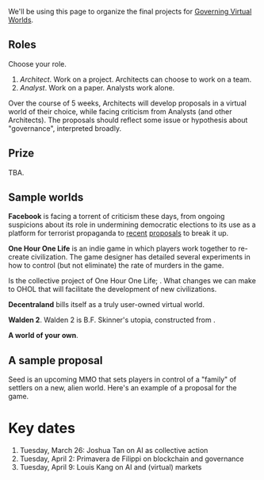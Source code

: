 We'll be using this page to organize the final projects for [Governing Virtual Worlds](https://hls.harvard.edu/academics/curriculum/catalog/default.aspx?o=72386).

## Roles

Choose your role.

1. *Architect*. Work on a project. Architects can choose to work on a team.
2. *Analyst*. Work on a paper. Analysts work alone.

Over the course of 5 weeks, Architects will develop proposals in a virtual world of their choice, while facing criticism from Analysts (and other Architects). The proposals should reflect some issue or hypothesis about "governance", interpreted broadly.

## Prize

TBA.

## Sample worlds

**Facebook** is facing a torrent of criticism these days, from ongoing suspicions about its role in undermining democratic elections to its use as a platform for terrorist propaganda to [recent](https://medium.com/@teamwarren/heres-how-we-can-break-up-big-tech-9ad9e0da324c) [proposals](https://www.nytimes.com/2019/03/19/opinion/facebook-antitrust-investigation.html?action=click&module=Opinion&pgtype=Homepage) to break it up.

**One Hour One Life** is an indie game in which players work together to re-create civilization. The game designer has detailed several experiments in how to control (but not eliminate) the rate of murders in the game.

Is the collective project of One Hour One Life; . What changes we can make to OHOL that will facilitate the development of new civilizations. 

**Decentraland** bills itself as a truly user-owned virtual world. 

**Walden 2**. Walden 2 is B.F. Skinner's utopia, constructed from .

**A world of your own**.

## A sample proposal

Seed is an upcoming MMO that sets players in control of a "family" of settlers on a new, alien world. Here's an example of a proposal for the game.

# Key dates

1. Tuesday, March 26: Joshua Tan on AI as collective action
2. Tuesday, April 2: Primavera de Filippi on blockchain and governance
3. Tuesday, April 9: Louis Kang on AI and (virtual) markets
